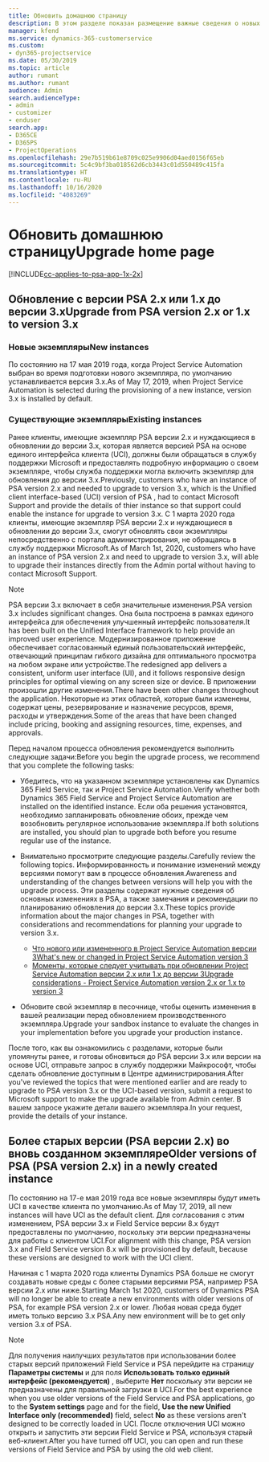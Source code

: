 ```yaml
---
title: Обновить домашнюю страницу
description: В этом разделе показан размещение важные сведения о новых возможностях и измененных в Dynamics 365 Project Service Automation, и о процессе обновления до новейшей версии.
manager: kfend
ms.service: dynamics-365-customerservice
ms.custom:
- dyn365-projectservice
ms.date: 05/30/2019
ms.topic: article
author: rumant
ms.author: rumant
audience: Admin
search.audienceType:
- admin
- customizer
- enduser
search.app:
- D365CE
- D365PS
- ProjectOperations
ms.openlocfilehash: 29e7b519b61e8709c025e9906d04aed0156f65eb
ms.sourcegitcommit: 5c4c9bf3ba018562d6cb3443c01d550489c415fa
ms.translationtype: HT
ms.contentlocale: ru-RU
ms.lasthandoff: 10/16/2020
ms.locfileid: "4083269"
---
```

# <a name="upgrade-home-page"></a><span data-ttu-id="0fceb-103">Обновить домашнюю страницу</span><span class="sxs-lookup"><span data-stu-id="0fceb-103">Upgrade home page</span></span>

[!INCLUDE[cc-applies-to-psa-app-1x-2x](../includes/cc-applies-to-psa-app-1x-2x.md)]

## <a name="upgrade-from-psa-version-2x-or-1x-to-version-3x"></a><span data-ttu-id="0fceb-104">Обновление с версии PSA 2.x или 1.x до версии 3.x</span><span class="sxs-lookup"><span data-stu-id="0fceb-104">Upgrade from PSA version 2.x or 1.x to version 3.x</span></span>

### <a name="new-instances"></a><span data-ttu-id="0fceb-105">Новые экземпляры</span><span class="sxs-lookup"><span data-stu-id="0fceb-105">New instances</span></span>

<span data-ttu-id="0fceb-106">По состоянию на 17 мая 2019 года, когда Project Service Automation выбран во время подготовки нового экземпляра, по умолчанию устанавливается версия 3.x.</span><span class="sxs-lookup"><span data-stu-id="0fceb-106">As of May 17, 2019, when Project Service Automation is selected during the provisioning of a new instance, version 3.x is installed by default.</span></span>

### <a name="existing-instances"></a><span data-ttu-id="0fceb-107">Существующие экземпляры</span><span class="sxs-lookup"><span data-stu-id="0fceb-107">Existing instances</span></span>

<span data-ttu-id="0fceb-108">Ранее клиенты, имеющие экземпляр PSA версии 2.x и нуждающиеся в обновлении до версии 3.x, которая является версией PSA на основе единого интерфейса клиента (UCI), должны были обращаться в службу поддержки Microsoft и предоставлять подробную информацию о своем экземпляре, чтобы служба поддержки могла включить экземпляр для обновления до версии 3.x.</span><span class="sxs-lookup"><span data-stu-id="0fceb-108">Previously, customers who have an instance of PSA version 2.x and needed to upgrade to version 3.x, which is the Unified client interface-based (UCI) version of PSA , had to contact Microsoft Support and provide the details of thier instance so that support could enable the instance for upgrade to version 3.x.</span></span> <span data-ttu-id="0fceb-109">С 1 марта 2020 года клиенты, имеющие экземпляр PSA версии 2.x и нуждающиеся в обновлении до версии 3.x, смогут обновлять свои экземпляры непосредственно с портала администрирования, не обращаясь в службу поддержки Microsoft.</span><span class="sxs-lookup"><span data-stu-id="0fceb-109">As of March 1st, 2020, customers who have an instance of PSA version 2.x and need to upgrade to version 3.x, will able to upgrade their instances directly from the Admin portal without having to contact Microsoft Support.</span></span>  

> [!NOTE]
> <span data-ttu-id="0fceb-110">PSA версии 3.x включает в себя значительные изменения.</span><span class="sxs-lookup"><span data-stu-id="0fceb-110">PSA version 3.x includes significant changes.</span></span> <span data-ttu-id="0fceb-111">Она была построена в рамках единого интерфейса для обеспечения улучшенный интерфейс пользователя.</span><span class="sxs-lookup"><span data-stu-id="0fceb-111">It has been built on the Unified Interface framework to help provide an improved user experience.</span></span> <span data-ttu-id="0fceb-112">Модернизированное приложение обеспечивает согласованный единый пользовательский интерфейс, отвечающий принципам гибкого дизайна для оптимального просмотра на любом экране или устройстве.</span><span class="sxs-lookup"><span data-stu-id="0fceb-112">The redesigned app delivers a consistent, uniform user interface (UI), and it follows responsive design principles for optimal viewing on any screen size or device.</span></span> <span data-ttu-id="0fceb-113">В приложении произошли другие изменения.</span><span class="sxs-lookup"><span data-stu-id="0fceb-113">There have been other changes throughout the application.</span></span> <span data-ttu-id="0fceb-114">Некоторые из этих областей, которые были изменены, содержат цены, резервирование и назначение ресурсов, время, расходы и утверждения.</span><span class="sxs-lookup"><span data-stu-id="0fceb-114">Some of the areas that have been changed include pricing, booking and assigning resources, time, expenses, and approvals.</span></span>

<span data-ttu-id="0fceb-115">Перед началом процесса обновления рекомендуется выполнить следующие задачи:</span><span class="sxs-lookup"><span data-stu-id="0fceb-115">Before you begin the upgrade process, we recommend that you complete the following tasks:</span></span>

- <span data-ttu-id="0fceb-116">Убедитесь, что на указанном экземпляре установлены как Dynamics 365 Field Service, так и Project Service Automation.</span><span class="sxs-lookup"><span data-stu-id="0fceb-116">Verify whether both Dynamics 365 Field Service and Project Service Automation are installed on the identified instance.</span></span> <span data-ttu-id="0fceb-117">Если оба решения установятся, необходимо запланировать обновление обоих, прежде чем возобновить регулярное использование экземпляра.</span><span class="sxs-lookup"><span data-stu-id="0fceb-117">If both solutions are installed, you should plan to upgrade both before you resume regular use of the instance.</span></span>
- <span data-ttu-id="0fceb-118">Внимательно просмотрите следующие разделы.</span><span class="sxs-lookup"><span data-stu-id="0fceb-118">Carefully review the following topics.</span></span> <span data-ttu-id="0fceb-119">Информированность и понимание изменений между версиями помогут вам в процессе обновления.</span><span class="sxs-lookup"><span data-stu-id="0fceb-119">Awareness and understanding of the changes between versions will help you with the upgrade process.</span></span> <span data-ttu-id="0fceb-120">Эти разделы содержат нужные сведения об основных изменениях в PSA, а также замечания и рекомендации по планированию обновления до версии 3.x.</span><span class="sxs-lookup"><span data-stu-id="0fceb-120">These topics provide information about the major changes in PSA, together with considerations and recommendations for planning your upgrade to version 3.x.</span></span>

    - [<span data-ttu-id="0fceb-121">Что нового или измененного в Project Service Automation версии 3</span><span class="sxs-lookup"><span data-stu-id="0fceb-121">What's new or changed in Project Service Automation version 3</span></span>](whats-new-changed-v3.md)
    - [<span data-ttu-id="0fceb-122">Моменты, которые следует учитывать при обновлении Project Service Automation версии 2.x или 1.x до версии 3</span><span class="sxs-lookup"><span data-stu-id="0fceb-122">Upgrade considerations - Project Service Automation version 2.x or 1.x to version 3</span></span>](upgrade-v3.md)

- <span data-ttu-id="0fceb-123">Обновите свой экземпляр в песочнице, чтобы оценить изменения в вашей реализации перед обновлением производственного экземпляра.</span><span class="sxs-lookup"><span data-stu-id="0fceb-123">Upgrade your sandbox instance to evaluate the changes in your implementation before you upgrade your production instance.</span></span>

<span data-ttu-id="0fceb-124">После того, как вы ознакомились с разделами, которые были упомянуты ранее, и готовы обновиться до PSA версии 3.x или версии на основе UCI, отправьте запрос в службу поддержки Майкрософт, чтобы сделать обновление доступным в Центре администрирования.</span><span class="sxs-lookup"><span data-stu-id="0fceb-124">After you've reviewed the topics that were mentioned earlier and are ready to upgrade to PSA version 3.x or the UCI-based version, submit a request to Microsoft support to make the upgrade available from Admin center.</span></span> <span data-ttu-id="0fceb-125">В вашем запросе укажите детали вашего экземпляра.</span><span class="sxs-lookup"><span data-stu-id="0fceb-125">In your request, provide the details of your instance.</span></span>

## <a name="older-versions-of-psa-psa-version-2x-in-a-newly-created-instance"></a><span data-ttu-id="0fceb-126">Более старых версии (PSA версии 2.x) во вновь созданном экземпляре</span><span class="sxs-lookup"><span data-stu-id="0fceb-126">Older versions of PSA (PSA version 2.x) in a newly created instance</span></span>

<span data-ttu-id="0fceb-127">По состоянию на 17-е мая 2019 года все новые экземпляры будут иметь UCI в качестве клиента по умолчанию.</span><span class="sxs-lookup"><span data-stu-id="0fceb-127">As of May 17, 2019, all new instances will have UCI as the default client.</span></span> <span data-ttu-id="0fceb-128">Для согласования с этим изменением, PSA версии 3.x и Field Service версии 8.x будут предоставлены по умолчанию, поскольку эти версии предназначены для работы с клиентом UCI.</span><span class="sxs-lookup"><span data-stu-id="0fceb-128">For alignment with this change, PSA version 3.x and Field Service version 8.x will be provisioned by default, because these versions are designed to work with the UCI client.</span></span>

<span data-ttu-id="0fceb-129">Начиная с 1 марта 2020 года клиенты Dynamics PSA больше не смогут создавать новые среды с более старыми версиями PSA, например PSA версии 2.x или ниже.</span><span class="sxs-lookup"><span data-stu-id="0fceb-129">Starting March 1st 2020, customers of Dynamics PSA will no longer be able to create a new environments with older versions of PSA, for example PSA version 2.x or lower.</span></span> <span data-ttu-id="0fceb-130">Любая новая среда будет иметь только версию 3.x PSA.</span><span class="sxs-lookup"><span data-stu-id="0fceb-130">Any new environment will be to get only version 3.x of PSA.</span></span>

> [!NOTE]
> <span data-ttu-id="0fceb-131">Для получения наилучших результатов при использовании более старых версий приложений Field Service и PSA перейдите на страницу **Параметры системы** и для поля **Использовать только единый интерфейс (рекомендуется)** , выберите **Нет** поскольку эти версии не предназначены для правильной загрузки в UCI.</span><span class="sxs-lookup"><span data-stu-id="0fceb-131">For the best experience when you use older versions of the Field Service and PSA applications, go to the **System settings** page and for the field, **Use the new Unified Interface only (recommended)** field, select **No** as these versions aren't designed to be correctly loaded in UCI.</span></span> <span data-ttu-id="0fceb-132">После отключения UCI можно открыть и запустить эти версии Field Service и PSA, используя старый веб-клиент.</span><span class="sxs-lookup"><span data-stu-id="0fceb-132">After you have turned off UCI, you can open and run these versions of Field Service and PSA by using the old web client.</span></span> 
